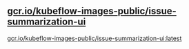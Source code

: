 
[gcr.io/kubeflow-images-public/issue-summarization-ui](https://hub.docker.com/r/anjia0532/kubeflow-images-public.issue-summarization-ui/tags/)
-----


[gcr.io/kubeflow-images-public/issue-summarization-ui:latest](https://hub.docker.com/r/anjia0532/kubeflow-images-public.issue-summarization-ui/tags/)


